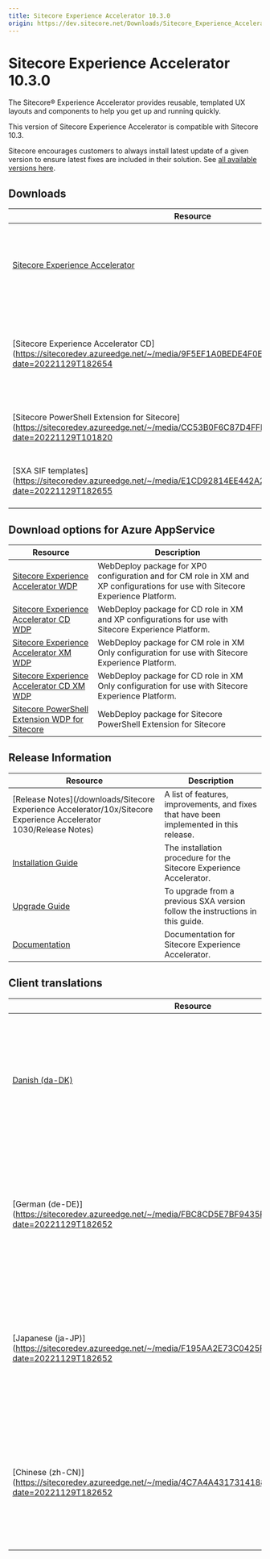 ```yaml
---
title: Sitecore Experience Accelerator 10.3.0
origin: https://dev.sitecore.net/Downloads/Sitecore_Experience_Accelerator/10x/Sitecore_Experience_Accelerator_1030.aspx
---
```



Sitecore Experience Accelerator 10.3.0
======================================

The Sitecore® Experience Accelerator provides reusable, templated UX layouts and components to help you get up and running quickly.

This version of Sitecore Experience Accelerator is compatible with Sitecore 10.3.

Sitecore encourages customers to always install latest update of a given version to ensure latest fixes are included in their solution. See [all available versions here](/downloads/Sitecore_Experience_Accelerator).

Downloads
---------

| Resource | Description |
| --- | --- |
| [Sitecore Experience Accelerator](https://sitecoredev.azureedge.net/~/media/8B8E134C7FD446999F5831A5EE7197C1.ashx?date=20221129T182654)|Download Sitecore Experience Accelerator for use with Sitecore Experience Platform|
| [Sitecore Experience Accelerator CD](https://sitecoredev.azureedge.net/~/media/9F5EF1A0BEDE4F0E8EC324A234B5B017.ashx?date=20221129T182654|Download Sitecore Experience Accelerator CD for use with Sitecore Experience Platform|
| [Sitecore PowerShell Extension for Sitecore](https://sitecoredev.azureedge.net/~/media/CC53B0F6C87D4FFFA8F72199B85278F0.ashx?date=20221129T101820|Package for Sitecore PowerShell Extension for Sitecore|
| [SXA SIF templates](https://sitecoredev.azureedge.net/~/media/E1CD92814EE442A29EBE03C0519D1793.ashx?date=20221129T182655|Package of SIF templates files (.json) for SXA|

Download options for Azure AppService
-------------------------------------

| Resource | Description |
| --- | --- |
| [Sitecore Experience Accelerator WDP](https://sitecoredev.azureedge.net/~/media/8932F191C20E446AAFBD115574451F6F.ashx?date=20221129T182653) | WebDeploy package for XP0 configuration and for CM role in XM and XP configurations for use with Sitecore Experience Platform. |
| [Sitecore Experience Accelerator CD WDP](https://sitecoredev.azureedge.net/~/media/F32BFBA3F49E4815BDF99B84C8EDE070.ashx?date=20221129T182653) | WebDeploy package for CD role in XM and XP configurations for use with Sitecore Experience Platform. |
| [Sitecore Experience Accelerator XM WDP](https://sitecoredev.azureedge.net/~/media/195F299EF0864E97886722802D748783.ashx?date=20221129T182654) | WebDeploy package for CM role in XM Only configuration for use with Sitecore Experience Platform. |
| [Sitecore Experience Accelerator CD XM WDP](https://sitecoredev.azureedge.net/~/media/A34298C5A80542EB967001F7FAB4FBEE.ashx?date=20221129T182653) | WebDeploy package for CD role in XM Only configuration for use with Sitecore Experience Platform. |
| [Sitecore PowerShell Extension WDP for Sitecore](https://sitecoredev.azureedge.net/~/media/4E5738C6BB6A430EB5DB93ABE946A49D.ashx?date=20221129T101820)|WebDeploy package for Sitecore PowerShell Extension for Sitecore|

Release Information
-------------------

| Resource | Description |
| --- | --- |
| [Release Notes](/downloads/Sitecore Experience Accelerator/10x/Sitecore Experience Accelerator 1030/Release Notes) | A list of features, improvements, and fixes that have been implemented in this release. |
| [Installation Guide](https://sitecoredev.azureedge.net/~/media/0BC2C8884C994C618FD7687AC59787EB.ashx?date=20221129T101819) | The installation procedure for the Sitecore Experience Accelerator. |
| [Upgrade Guide](https://sitecoredev.azureedge.net/~/media/60F4547E2A9F4285871C84601EA90874.ashx?date=20221129T101819) | To upgrade from a previous SXA version follow the instructions in this guide. |
| [Documentation](https://doc.sitecore.com/developers/sxa/103/sitecore-experience-accelerator/en/index-en.html) | Documentation for Sitecore Experience Accelerator. |

Client translations
-------------------

| Resource | Description |
| --- | --- |
| [Danish (da-DK)](https://sitecoredev.azureedge.net/~/media/052940C8193E4948B013F3415307EEB5.ashx?date=20221129T182652)|Danish language client translation file. Read [instructions](https://doc.sitecore.com/xp/en/developers/sxa/103/sitecore-experience-accelerator/install-a-translation-file-for-sxa.html) how to import a new language into the Sitecore installation|
| [German (de-DE)](https://sitecoredev.azureedge.net/~/media/FBC8CD5E7BF9435F8C2FE47F9EC8B524.ashx?date=20221129T182652|German language client translation file. Read [instructions](https://doc.sitecore.com/xp/en/developers/sxa/103/sitecore-experience-accelerator/install-a-translation-file-for-sxa.html) how to import a new language into the Sitecore installation|
| [Japanese (ja-JP)](https://sitecoredev.azureedge.net/~/media/F195AA2E73C0425FA5C8331607E9A071.ashx?date=20221129T182652|Japanese language client translation file. Read [instructions](https://doc.sitecore.com/xp/en/developers/sxa/103/sitecore-experience-accelerator/install-a-translation-file-for-sxa.html) how to import a new language into the Sitecore installation|
| [Chinese (zh-CN)](https://sitecoredev.azureedge.net/~/media/4C7A4A431731418893861888198B04B8.ashx?date=20221129T182652|Chinese language client translation file. Read [instructions](https://doc.sitecore.com/xp/en/developers/sxa/103/sitecore-experience-accelerator/install-a-translation-file-for-sxa.html) how to import a new language into the Sitecore installation|